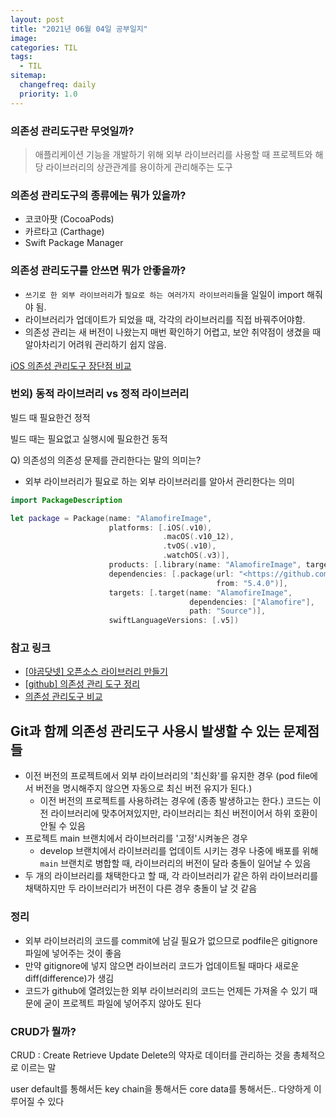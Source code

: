 ```yaml
---
layout: post
title: "2021년 06월 04일 공부일지"
image:
categories: TIL
tags: 
  - TIL
sitemap:
  changefreq: daily
  priority: 1.0
---
```


### 의존성 관리도구란 무엇일까?

> 애플리케이션 기능을 개발하기 위해 외부 라이브러리를 사용할 때 프로젝트와 해당 라이브러리의 상관관계를 용이하게 관리해주는 도구



### 의존성 관리도구의 종류에는 뭐가 있을까?

- 코코아팟 (CocoaPods)
- 카르타고 (Carthage)
- Swift Package Manager



### 의존성 관리도구를 안쓰면 뭐가 안좋을까?

- `쓰기로 한 외부 라이브러리`가 `필요로 하는 여러가지 라이브러리들`을 일일이 import 해줘야 됨.
- 라이브러리가 업데이트가 되었을 때, 각각의 라이브러리를 직접 바꿔주어야함.
- 의존성 관리는 새 버전이 나왔는지 매번 확인하기 어렵고, 보안 취약점이 생겼을 때 알아차리기 어려워 관리하기 쉽지 않음.

[iOS 의존성 관리도구 장단점 비교](https://www.notion.so/7d792829c79b44b585f575617a5db893)



### 번외) 동적 라이브러리 vs 정적 라이브러리

빌드 때 필요한건 정적

빌드 때는 필요없고 실행시에 필요한건 동적

Q) 의존성의 의존성 문제를 관리한다는 말의 의미는?

- 외부 라이브러리가 필요로 하는 외부 라이브러리를 알아서 관리한다는 의미

```swift
import PackageDescription

let package = Package(name: "AlamofireImage",
                      platforms: [.iOS(.v10),
                                  .macOS(.v10_12),
                                  .tvOS(.v10),
                                  .watchOS(.v3)],
                      products: [.library(name: "AlamofireImage", targets: ["AlamofireImage"])],
                      dependencies: [.package(url: "<https://github.com/Alamofire/Alamofire.git>",
                                              from: "5.4.0")],
                      targets: [.target(name: "AlamofireImage",
                                        dependencies: ["Alamofire"],
                                        path: "Source")],
                      swiftLanguageVersions: [.v5])
```

### 참고 링크

- [[야곰닷넷\] 오픈소스 라이브러리 만들기](https://yagom.net/courses/open-source-library/)
- [[github\] 의존성 관리 도구 정리](https://github.com/bluelocate/boostcamp_iOS_5InQueue/blob/master/week5/DependencyManager.md)
- [의존성 관리도구 비교](https://www.codementor.io/blog/swift-package-manager-5f85eqvygj#why-should-i-use-it)



## Git과 함께 의존성 관리도구 사용시 발생할 수 있는 문제점들

- 이전 버전의 프로젝트에서 외부 라이브러리의 '최신화'를 유지한 경우 (pod file에서 버전을 명시해주지 않으면 자동으로 최신 버전 유지가 된다.)
  - 이전 버전의 프로젝트를 사용하려는 경우에 (종종 발생하고는 한다.) 코드는 이전 라이브러리에 맞추어져있지만, 라이브러리는 최신 버전이어서 하위 호환이 안될 수 있음
- 프로젝트 main 브랜치에서 라이브러리를 '고정'시켜놓은 경우
  - develop 브랜치에서 라이브러리를 업데이트 시키는 경우 나중에 배포를 위해 `main` 브랜치로 병합할 때, 라이브러리의 버전이 달라 충돌이 일어날 수 있음
- 두 개의 라이브러리를 채택한다고 할 때, 각 라이브러리가 같은 하위 라이브러리를 채택하지만 두 라이브러리가 버전이 다른 경우 충돌이 날 것 같음



### 정리

- 외부 라이브러리의 코드를 commit에 남길 필요가 없으므로 podfile은 gitignore 파일에 넣어주는 것이 좋음
- 만약 gitignore에 넣지 않으면 라이브러리 코드가 업데이트될 때마다 새로운 diff(difference)가 생김
- 코드가 github에 열려있는한 외부 라이브러리의 코드는 언제든 가져올 수 있기 때문에 굳이 프로젝트 파일에 넣어주지 않아도 된다



### CRUD가 뭘까?

CRUD : Create Retrieve Update Delete의 약자로 데이터를 관리하는 것을 총체적으로 이르는 말

user default를 통해서든 key chain을 통해서든 core data를 통해서든.. 다양하게 이루어질 수 있다